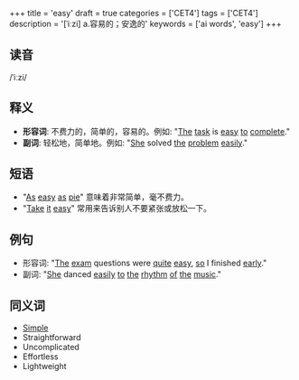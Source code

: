 +++
title = 'easy'
draft = true
categories = ['CET4']
tags = ['CET4']
description = '[ˈiːzi] a.容易的；安逸的'
keywords = ['ai words', 'easy']
+++

## 读音
/ˈiːzi/

## 释义
- **形容词**: 不费力的，简单的，容易的。例如: "[The](/zh/post/the/) [task](/zh/post/task/) is [easy](/zh/post/easy/) [to](/zh/post/to/) [complete](/zh/post/complete/)."
- **副词**: 轻松地，简单地。例如: "[She](/zh/post/she/) solved [the](/zh/post/the/) [problem](/zh/post/problem/) [easily](/zh/post/easily/)."

## 短语
- "[As](/zh/post/as/) [easy](/zh/post/easy/) [as](/zh/post/as/) [pie](/zh/post/pie/)" 意味着非常简单，毫不费力。
- "[Take](/zh/post/take/) [it](/zh/post/it/) [easy](/zh/post/easy/)" 常用来告诉别人不要紧张或放松一下。

## 例句
- 形容词: "[The](/zh/post/the/) [exam](/zh/post/exam/) questions were [quite](/zh/post/quite/) [easy](/zh/post/easy/), [so](/zh/post/so/) I finished [early](/zh/post/early/)."
- 副词: "[She](/zh/post/she/) danced [easily](/zh/post/easily/) [to](/zh/post/to/) [the](/zh/post/the/) [rhythm](/zh/post/rhythm/) [of](/zh/post/of/) [the](/zh/post/the/) [music](/zh/post/music/)."

## 同义词
- [Simple](/zh/post/simple/)
- Straightforward
- Uncomplicated
- Effortless
- Lightweight
